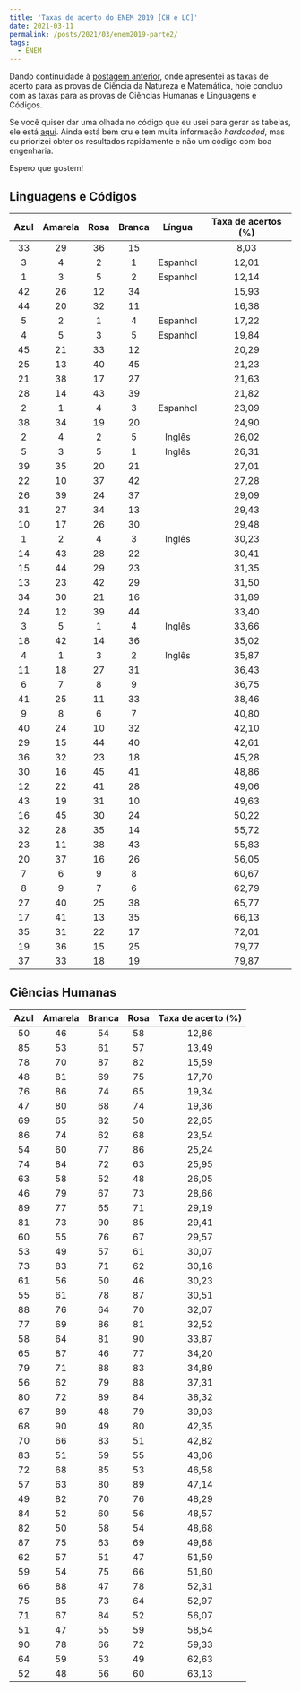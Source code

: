 ```yaml
---
title: 'Taxas de acerto do ENEM 2019 [CH e LC]'
date: 2021-03-11
permalink: /posts/2021/03/enem2019-parte2/
tags:
  - ENEM
---
```


Dando continuidade à [postagem anterior](https://luisclaudio26.github.io/posts/2021/03/enem2019-parte1/), onde apresentei as taxas de acerto para as provas de Ciência da Natureza e Matemática, hoje concluo com as taxas para as provas de Ciências Humanas e Linguagens e Códigos.

Se você quiser dar uma olhada no código que eu usei para gerar as tabelas, ele está [aqui](https://github.com/luisclaudio26/analise_enem_2019/blob/master/DificuldadeV2.py). Ainda está bem cru e tem muita informação _hardcoded_, mas eu priorizei obter os resultados rapidamente e não um código com boa engenharia.

Espero que gostem!


Linguagens e Códigos
-------

**Azul**|**Amarela**|**Rosa**|**Branca**|**Língua**|**Taxa de acertos (%)**
:-----:|:-----:|:-----:|:-----:|:-----:|:-----:
33|29|36|15| |8,03
3|4|2|1|Espanhol|12,01
1|3|5|2|Espanhol|12,14
42|26|12|34| |15,93
44|20|32|11| |16,38
5|2|1|4|Espanhol|17,22
4|5|3|5|Espanhol|19,84
45|21|33|12| |20,29
25|13|40|45| |21,23
21|38|17|27| |21,63
28|14|43|39| |21,82
2|1|4|3|Espanhol|23,09
38|34|19|20| |24,90
2|4|2|5|Inglês|26,02
5|3|5|1|Inglês|26,31
39|35|20|21| |27,01
22|10|37|42| |27,28
26|39|24|37| |29,09
31|27|34|13| |29,43
10|17|26|30| |29,48
1|2|4|3|Inglês|30,23
14|43|28|22| |30,41
15|44|29|23| |31,35
13|23|42|29| |31,50
34|30|21|16| |31,89
24|12|39|44| |33,40
3|5|1|4|Inglês|33,66
18|42|14|36| |35,02
4|1|3|2|Inglês|35,87
11|18|27|31| |36,43
6|7|8|9| |36,75
41|25|11|33| |38,46
9|8|6|7| |40,80
40|24|10|32| |42,10
29|15|44|40| |42,61
36|32|23|18| |45,28
30|16|45|41| |48,86
12|22|41|28| |49,06
43|19|31|10| |49,63
16|45|30|24| |50,22
32|28|35|14| |55,72
23|11|38|43| |55,83
20|37|16|26| |56,05
7|6|9|8| |60,67
8|9|7|6| |62,79
27|40|25|38| |65,77
17|41|13|35| |66,13
35|31|22|17| |72,01
19|36|15|25| |79,77
37|33|18|19| |79,87





Ciências Humanas
-------

**Azul**|**Amarela**|**Branca**|**Rosa**|**Taxa de acerto (%)**
:-----:|:-----:|:-----:|:-----:|:-----:
50|46|54|58|12,86
85|53|61|57|13,49
78|70|87|82|15,59
48|81|69|75|17,70
76|86|74|65|19,34
47|80|68|74|19,36
69|65|82|50|22,65
86|74|62|68|23,54
54|60|77|86|25,24
74|84|72|63|25,95
63|58|52|48|26,05
46|79|67|73|28,66
89|77|65|71|29,19
81|73|90|85|29,41
60|55|76|67|29,57
53|49|57|61|30,07
73|83|71|62|30,16
61|56|50|46|30,23
55|61|78|87|30,51
88|76|64|70|32,07
77|69|86|81|32,52
58|64|81|90|33,87
65|87|46|77|34,20
79|71|88|83|34,89
56|62|79|88|37,31
80|72|89|84|38,32
67|89|48|79|39,03
68|90|49|80|42,35
70|66|83|51|42,82
83|51|59|55|43,06
72|68|85|53|46,58
57|63|80|89|47,14
49|82|70|76|48,29
84|52|60|56|48,57
82|50|58|54|48,68
87|75|63|69|49,68
62|57|51|47|51,59
59|54|75|66|51,60
66|88|47|78|52,31
75|85|73|64|52,97
71|67|84|52|56,07
51|47|55|59|58,54
90|78|66|72|59,33
64|59|53|49|62,63
52|48|56|60|63,13
